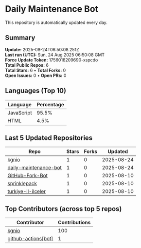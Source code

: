 # Daily Maintenance Bot

This repository is automatically updated every day.

## Summary
<!-- STATS:START -->
**Update:** 2025-08-24T06:50:08.251Z  
**Last run (UTC):** Sun, 24 Aug 2025 06:50:08 GMT  
**Force Update Token:** 1756018209690-xspcdo  
**Total Public Repos:** 6  
**Total Stars:** 6 • **Total Forks:** 0  
**Open Issues:** 0 • **Open PRs:** 0
<!-- STATS:END -->

## Languages (Top 10)
<!-- LANGS:START -->
Language | Percentage
--- | ---
JavaScript | 95.5%
HTML | 4.5%
<!-- LANGS:END -->

## Last 5 Updated Repositories
<!-- RECENT:START -->
Repo | Stars | Forks | Updated
--- | --- | --- | ---
[kgnio](https://github.com/kgnio/kgnio) | 1 | 0 | 2025-08-24
[daily-maintenance-bot](https://github.com/kgnio/daily-maintenance-bot) | 1 | 0 | 2025-08-24
[GitHub-Fork-Bot](https://github.com/kgnio/GitHub-Fork-Bot) | 1 | 0 | 2025-08-10
[sprinklepack](https://github.com/kgnio/sprinklepack) | 1 | 0 | 2025-08-10
[turkiye-il-ilceler](https://github.com/kgnio/turkiye-il-ilceler) | 1 | 0 | 2025-08-10
<!-- RECENT:END -->

## Top Contributors (across top 5 repos)
<!-- CONTRIB:START -->
Contributor | Contributions
--- | ---
[kgnio](https://github.com/kgnio) | 100
[github-actions[bot]](https://github.com/apps/github-actions) | 1
<!-- CONTRIB:END -->
